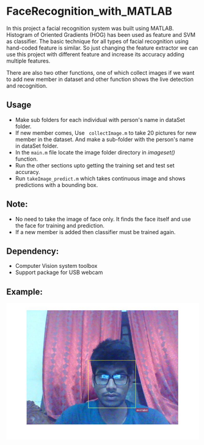 # FaceRecognition_with_MATLAB
In this project a facial recognition system was built using MATLAB. 
Histogram of Oriented Gradients (HOG) has been used as feature and SVM as classifier. The basic technique for all types of facial recognition using hand-coded feature is similar. So just changing the feature extractor we can use this project with different feature and increase its accuracy adding multiple features. 

There are also two other functions, one of which collect images if we want to add new member in dataset and other function shows the live detection and recognition. 

## Usage
- Make sub folders for each individual with person's name in dataSet folder. 
- If new member comes, Use ``` collectImage.m``` to take 20 pictures for new member in the dataset. And make a sub-folder with the person's name in dataSet folder.
- In the ```main.m``` file locate the image folder directory in *imageset()* function.
- Run the other sections upto getting the training set and test set accuracy. 
- Run ```takeImage_predict.m``` which takes continuous image and shows predictions with a bounding box. 

## Note:
- No need to take the image of face only. It finds the face itself and use the face for training and prediction.
- If a new member is added then classifier must be trained again. 
## Dependency:
- Computer Vision system toolbox
- Support package for USB webcam

## Example:
 ![sample](https://github.com/Mushahid2521/FaceRecognition_with_MATLAB/blob/master/sample.jpg)
